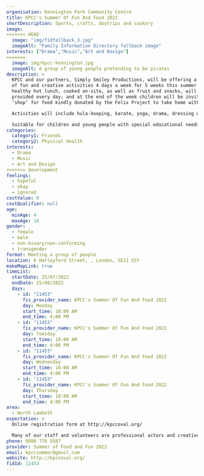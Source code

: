 ```yaml
---
organisation: Kennington Park Community Centre
title: KPCC's Summer Of Fun And Food 2022
shortDescription: Sports, crafts, daytrips and cookery
image:
<<<<<<< HEAD
  image: "img/fidfallback_3.jpg"
  imageAlt: "Family Information Directory fallback image"
interests: ["Drama","Music","Art and Design"]
=======
  image: img/kpcc-kennington.jpg
  imageAlt: A group of young people pretending to be pirates
description: >
  KPCC and our partners, Simply Smiley Productions, will be offering a programme
  of fun and creative activities 4 days a week for 5 weeks this summer. A free,
  healthy hot lunch, cooked on-site, as well as fruit and snacks, will be
  provided every day; and at the end of the week children will be invited to
  ‘shop’ for food kindly donated by the Felix Project to take home with them. 

  Activities will include hula-hooping, karate, yoga, drama, dressing up, dance, arts and crafts, and much more! Our kids love growing and eating healthy plants, so this summer we have a Living Wall project. On top of that, we are planning to introduce the children to Shakespeare’s Midsummer Night’s Dream with the help of professional theatre companies. We are also planning to walk the children across the Park to Kennington Park Centre Adventure Playground and take the bus to Max Roach and Slade Gardens adventure playgrounds.

  Suitable for children and young people with special educational needs and disabilities.
categories:
  category1: Friends
  category2: Physical Health
interests:
  - Drama
  - Music
  - Art and Design
>>>>>>> development
feelings:
  - hopeful
  - okay
  - ignored
costValue: 0
costQualifier: null
age:
  minAge: 4
  maxAge: 14
gender:
  - female
  - male
  - non-binary/non-conforming
  - transgender
format: Meeting a group of people
location: 8 Harleyford Street, , London, SE11 5SY
makeMapLink: true
timeList:
  startDate: 25/07/2022
  endDate: 25/08/2022
  days:
    - id: "11453"
      fis_provider_name: KPCC's Summer Of Fun And Food 2022
      day: Monday
      start_time: 10:00 AM
      end_time: 4:00 PM
    - id: "11453"
      fis_provider_name: KPCC's Summer Of Fun And Food 2022
      day: Tuesday
      start_time: 10:00 AM
      end_time: 4:00 PM
    - id: "11453"
      fis_provider_name: KPCC's Summer Of Fun And Food 2022
      day: Wednesday
      start_time: 10:00 AM
      end_time: 4:00 PM
    - id: "11453"
      fis_provider_name: KPCC's Summer Of Fun And Food 2022
      day: Thursday
      start_time: 10:00 AM
      end_time: 4:00 PM
area:
  - North Lambeth
expectation: >
  Online registration form at http://kpccoval.org/

  Many of our staff and volunteers are professional actors and creatives, and love creating exciting and imaginative activities with the children. Our families are keen to come back every holidays and we always have a waiting list. KPCC is where kids make friends, learn new stuff, and enjoy tasty, healthy food, eating together at the table and learning about nutrition, as well as having oodles of fun dressing up, dancing and creating their own plays, stories and everlasting memories.
phone: 0800 776 5587
provider: Summer of Food and Fun 2022
email: kpccsummer@gmail.com
website: http://kpccoval.org/
fidId: 11453
---
```

